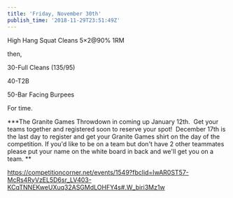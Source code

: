 ```yaml
---
title: 'Friday, November 30th'
publish_time: '2018-11-29T23:51:49Z'
---
```


High Hang Squat Cleans 5×2\@90% 1RM

then,

30-Full Cleans (135/95)

40-T2B

50-Bar Facing Burpees

For time.

**\*The Granite Games Throwdown in coming up January 12th.  Get your
teams together and registered soon to reserve your spot!  December 17th
is the last day to register and get your Granite Games shirt on the day
of the competition. If you'd like to be on a team but don't have 2 other
teammates please put your name on the white board in back and we'll get
you on a team. **

<https://competitioncorner.net/events/1549?fbclid=IwAR0ST57-McRs4RyVzEL5D6sr_LV403-KCqTNNEKweUXuq32ASGMdLOHFY4s#.W_biri3Mz1w>

